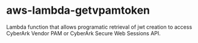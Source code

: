 # aws-lambda-getvpamtoken
Lambda function that allows programatic retrieval of jwt creation to access CyberArk Vendor PAM or CyberArk Secure Web Sessions API.

